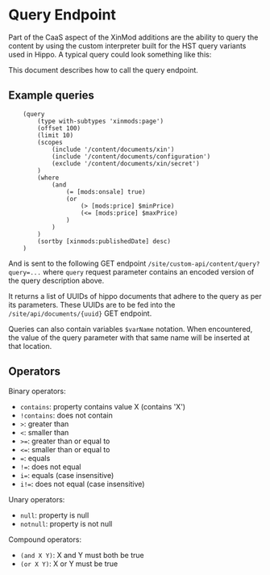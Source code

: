 # Query Endpoint


Part of the CaaS aspect of the XinMod additions are the ability to query the content by using the custom interpreter
built for the HST query variants used in Hippo. A typical query could look something like this:

This document describes how to call the query endpoint.

## Example queries


```
    (query
        (type with-subtypes 'xinmods:page')
        (offset 100)
        (limit 10)
        (scopes
            (include '/content/documents/xin')
            (include '/content/documents/configuration')
            (exclude '/content/documents/xin/secret')
        )
        (where
            (and
                (= [mods:onsale] true)
                (or
                    (> [mods:price] $minPrice)
                    (<= [mods:price] $maxPrice)
                )
            )
        )
        (sortby [xinmods:publishedDate] desc)
    )
```

And is sent to the following GET endpoint `/site/custom-api/content/query?query=...` where `query` request parameter contains
an encoded version of the query description above. 

It returns a list of UUIDs of hippo documents that adhere to the query as per its parameters. These UUIDs are to be fed
into the `/site/api/documents/{uuid}` GET endpoint.

Queries can also contain variables `$varName` notation. When encountered, the value of the query parameter with that same 
name will be inserted at that location.

## Operators

Binary operators:

* `contains`: property contains value X (contains 'X')
* `!contains`: does not contain
* `>`: greater than
* `<`: smaller than
* `>=`: greater than or equal to
* `<=`: smaller than or equal to
* `=`: equals
* `!=`: does not equal
* `i=`: equals (case insensitive)
* `i!=`: does not equal (case insensitive)

Unary operators:

* `null`: property is null
* `notnull`: property is not null

Compound operators:

* `(and X Y)`: X and Y must both be true
* `(or X Y)`: X or Y must be true
